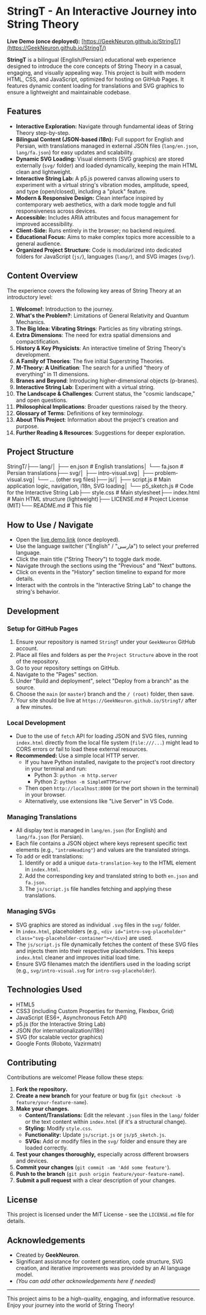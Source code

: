 # StringT - An Interactive Journey into String Theory

**Live Demo (once deployed):** [https://GeekNeuron.github.io/StringT/](https://GeekNeuron.github.io/StringT/)

**StringT** is a bilingual (English/Persian) educational web experience designed to introduce the core concepts of String Theory in a casual, engaging, and visually appealing way. This project is built with modern HTML, CSS, and JavaScript, optimized for hosting on GitHub Pages. It features dynamic content loading for translations and SVG graphics to ensure a lightweight and maintainable codebase.

## Features

* **Interactive Exploration:** Navigate through fundamental ideas of String Theory step-by-step.
* **Bilingual Content (JSON-based i18n):** Full support for English and Persian, with translations managed in external JSON files (`lang/en.json`, `lang/fa.json`) for easy updates and scalability.
* **Dynamic SVG Loading:** Visual elements (SVG graphics) are stored externally (`svg/` folder) and loaded dynamically, keeping the main HTML clean and lightweight.
* **Interactive String Lab:** A p5.js powered canvas allowing users to experiment with a virtual string's vibration modes, amplitude, speed, and type (open/closed), including a "pluck" feature.
* **Modern & Responsive Design:** Clean interface inspired by contemporary web aesthetics, with a dark mode toggle and full responsiveness across devices.
* **Accessible:** Includes ARIA attributes and focus management for improved accessibility.
* **Client-Side:** Runs entirely in the browser; no backend required.
* **Educational Focus:** Aims to make complex topics more accessible to a general audience.
* **Organized Project Structure:** Code is modularized into dedicated folders for JavaScript (`js/`), languages (`lang/`), and SVG images (`svg/`).

## Content Overview

The experience covers the following key areas of String Theory at an introductory level:

1.  **Welcome!**: Introduction to the journey.
2.  **What's the Problem?**: Limitations of General Relativity and Quantum Mechanics.
3.  **The Big Idea: Vibrating Strings**: Particles as tiny vibrating strings.
4.  **Extra Dimensions**: The need for extra spatial dimensions and compactification.
5.  **History & Key Physicists**: An interactive timeline of String Theory's development.
6.  **A Family of Theories**: The five initial Superstring Theories.
7.  **M-Theory: A Unification**: The search for a unified "theory of everything" in 11 dimensions.
8.  **Branes and Beyond**: Introducing higher-dimensional objects (p-branes).
9.  **Interactive String Lab**: Experiment with a virtual string.
10. **The Landscape & Challenges**: Current status, the "cosmic landscape," and open questions.
11. **Philosophical Implications**: Broader questions raised by the theory.
12. **Glossary of Terms**: Definitions of key terminology.
13. **About This Project**: Information about the project's creation and purpose.
14. **Further Reading & Resources**: Suggestions for deeper exploration.

## Project Structure

StringT/├── lang/│   ├── en.json         # English translations│   └── fa.json         # Persian translations├── svg/│   ├── intro-visual.svg│   ├── problem-visual.svg│   └── ... (other svg files)├── js/│   ├── script.js       # Main application logic, navigation, i18n, SVG loading│   └── p5_sketch.js    # Code for the Interactive String Lab├── style.css           # Main stylesheet├── index.html          # Main HTML structure (lightweight)├── LICENSE.md          # Project License (MIT)└── README.md           # This file
## How to Use / Navigate

* Open the [live demo link](https://GeekNeuron.github.io/StringT/) (once deployed).
* Use the language switcher ("English" / "فارسی") to select your preferred language.
* Click the main title ("String Theory") to toggle dark mode.
* Navigate through the sections using the "Previous" and "Next" buttons.
* Click on events in the "History" section timeline to expand for more details.
* Interact with the controls in the "Interactive String Lab" to change the string's behavior.

## Development

### Setup for GitHub Pages

1.  Ensure your repository is named `StringT` under your `GeekNeuron` GitHub account.
2.  Place all files and folders as per the `Project Structure` above in the root of the repository.
3.  Go to your repository settings on GitHub.
4.  Navigate to the "Pages" section.
5.  Under "Build and deployment", select "Deploy from a branch" as the source.
6.  Choose the `main` (or `master`) branch and the `/ (root)` folder, then save.
7.  Your site should be live at `https://GeekNeuron.github.io/StringT/` after a few minutes.

### Local Development

* Due to the use of `fetch` API for loading JSON and SVG files, running `index.html` directly from the local file system (`file:///...`) might lead to CORS errors or fail to load these external resources.
* **Recommended:** Use a simple local HTTP server.
    * If you have Python installed, navigate to the project's root directory in your terminal and run:
        * Python 3: `python -m http.server`
        * Python 2: `python -m SimpleHTTPServer`
    * Then open `http://localhost:8000` (or the port shown in the terminal) in your browser.
    * Alternatively, use extensions like "Live Server" in VS Code.

### Managing Translations

* All display text is managed in `lang/en.json` (for English) and `lang/fa.json` (for Persian).
* Each file contains a JSON object where keys represent specific text elements (e.g., `"introHeading"`) and values are the translated strings.
* To add or edit translations:
    1.  Identify or add a unique `data-translation-key` to the HTML element in `index.html`.
    2.  Add the corresponding key and translated string to both `en.json` and `fa.json`.
    3.  The `js/script.js` file handles fetching and applying these translations.

### Managing SVGs

* SVG graphics are stored as individual `.svg` files in the `svg/` folder.
* In `index.html`, placeholders (e.g., `<div id="intro-svg-placeholder" class="svg-placeholder-container"></div>`) are used.
* The `js/script.js` file dynamically fetches the content of these SVG files and injects them into their respective placeholders. This keeps `index.html` cleaner and improves initial load time.
* Ensure SVG filenames match the identifiers used in the loading script (e.g., `svg/intro-visual.svg` for `intro-svg-placeholder`).

## Technologies Used

* HTML5
* CSS3 (including Custom Properties for theming, Flexbox, Grid)
* JavaScript (ES6+, Asynchronous Fetch API)
* p5.js (for the Interactive String Lab)
* JSON (for internationalization/i18n)
* SVG (for scalable vector graphics)
* Google Fonts (Roboto, Vazirmatn)

## Contributing

Contributions are welcome! Please follow these steps:

1.  **Fork the repository.**
2.  **Create a new branch** for your feature or bug fix (`git checkout -b feature/your-feature-name`).
3.  **Make your changes.**
    * **Content/Translations:** Edit the relevant `.json` files in the `lang/` folder or the text content within `index.html` (if it's a structural change).
    * **Styling:** Modify `style.css`.
    * **Functionality:** Update `js/script.js` or `js/p5_sketch.js`.
    * **SVGs:** Add or modify files in the `svg/` folder and ensure they are loaded correctly.
4.  **Test your changes thoroughly,** especially across different browsers and devices.
5.  **Commit your changes** (`git commit -am 'Add some feature'`).
6.  **Push to the branch** (`git push origin feature/your-feature-name`).
7.  **Submit a pull request** with a clear description of your changes.

## License

This project is licensed under the MIT License - see the `LICENSE.md` file for details.

## Acknowledgements

* Created by **GeekNeuron**.
* Significant assistance for content generation, code structure, SVG creation, and iterative improvements was provided by an AI language model.
* *(You can add other acknowledgements here if needed)*

---

This project aims to be a high-quality, engaging, and informative resource. Enjoy your journey into the world of String Theory!
